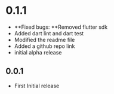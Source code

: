 # 0.1.1
* **Fixed bugs: **Removed flutter sdk
* Added dart lint and dart test
* Modified the readme file
* Added a github repo link
* initial alpha release


## 0.0.1

* First Initial release


